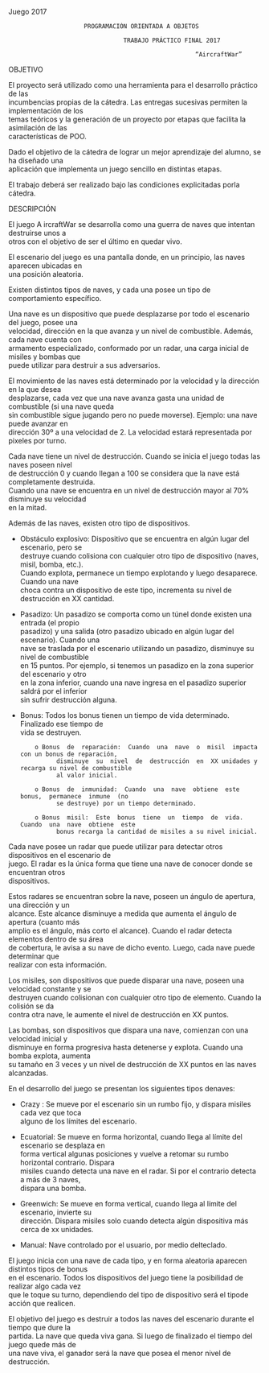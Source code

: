 Juego 2017



                         PROGRAMACIÓN​ ​ORIENTADA​ ​A​ ​OBJETOS  

                                    TRABAJO​ ​PRÁCTICO​ ​FINAL​ ​2017  

                                                        “AircraftWar”  

OBJETIVO  

El   proyecto       será     utilizado     como      una     herramienta         para    el   desarrollo       práctico     de    las  
incumbencias  propias  de  la  cátedra.  Las  entregas  sucesivas  permiten  la  implementación  de  los  
temas  teóricos  y  la  generación  de  un  proyecto  por  etapas  que  facilita  la  asimilación  de  las  
características​ ​de​ ​POO.  

Dado  el  objetivo  de  la  cátedra  de  lograr  un  mejor  aprendizaje  del  alumno,  se  ha  diseñado  una  
aplicación​ ​que​ ​implementa​ ​un​ ​juego​ ​sencillo​ ​en​ ​distintas​ ​etapas.   

El​ ​trabajo​ ​deberá​ ​ser​ ​realizado​ ​bajo​ ​las​ ​condiciones​ ​explicitadas​ ​por​ ​la​ ​cátedra.  

DESCRIPCIÓN  

El  juego  A​ ircraftWar  ​se  desarrolla  como  una  guerra  de  naves  que  intentan  destruirse  unos  a  
otros​ ​con​ ​el​ ​objetivo​ ​de​ ​ser​ ​el​ ​último​ ​en​ ​quedar​ ​vivo.   

El  escenario  del  juego  es  una  pantalla  donde,  en  un  principio,  las  naves  aparecen  ubicadas  en  
una​ ​posición​ ​aleatoria.  

Existen​ ​distintos​ ​tipos​ ​de​ ​naves,​ ​y​ ​cada​ ​una​ ​posee​ ​un​ ​tipo​ ​de​ ​comportamiento​ ​específico.  

Una  nave  es  un  dispositivo  que  puede  desplazarse  por  todo  el  escenario  del juego,  posee  una  
velocidad,  dirección  en  la  que  avanza  y  un  nivel  de  combustible. Además,  cada nave cuenta con  
armamento  especializado,  conformado  por  un  radar,  una  carga  inicial  de  misiles  y  bombas que  
puede​ ​utilizar​ ​para​ ​destruir​ ​a​ ​sus​ ​adversarios.   

El  movimiento  de  las  naves  está  determinado  por  la  velocidad  y  la  dirección  en  la  que  desea  
desplazarse,  cada  vez  que  una  nave avanza gasta una unidad de combustible  (si una nave queda  
sin  combustible  sigue  jugando  pero  no  puede  moverse).  Ejemplo:  una  nave  puede  avanzar  en  
dirección​ ​30º​ ​a​ ​una​ ​velocidad​ ​de​ ​2.​ ​La​ ​velocidad​ ​estará​ ​representada​ ​por​ ​pixeles​ ​por​ ​turno.  

Cada  nave  tiene  un  nivel  de  destrucción.  Cuando  se  inicia  el juego  todas  las  naves  poseen nivel  
de  destrucción  0  y  cuando  llegan  a  100  se considera que la nave está completamente destruida.  
Cuando  una  nave  se encuentra en un nivel de destrucción mayor al 70% disminuye su velocidad  
en​ ​la​ ​mitad.  




Además​ ​de​ ​las​ ​naves,​ ​existen​ ​otro​ ​tipo​ ​de​ ​dispositivos.  

-  Obstáculo  explosivo:  Dispositivo  que  se  encuentra  en  algún  lugar  del  escenario,  pero  se  
      destruye  cuando  colisiona  con  cualquier  otro  tipo  de  dispositivo  (naves,  misil, bomba, etc.).  
      Cuando  explota,  permanece  un  tiempo  explotando  y  luego  desaparece.  Cuando  una  nave  
      choca​ ​contra​ ​un​ ​dispositivo​ ​de​ ​este​ ​tipo,​ ​incrementa​ ​su​ ​nivel​ ​de​ ​destrucción​ ​en​ ​XX​ ​cantidad.  

-  Pasadizo:  Un  pasadizo  se  comporta  como  un  túnel  donde  existen  una  entrada  (el  propio  
      pasadizo)  y  una  salida  (otro  pasadizo  ubicado  en  algún  lugar  del  escenario).  Cuando  una  
      nave  se  traslada  por  el  escenario  utilizando  un pasadizo, disminuye su nivel de combustible  
      en  15  puntos.  Por  ejemplo,  si  tenemos  un  pasadizo  en  la  zona  superior  del escenario y otro  
      en  la  zona  inferior,  cuando  una  nave  ingresa  en  el  pasadizo  superior  saldrá  por  el  inferior  
      sin​ ​sufrir​ ​destrucción​ ​alguna.  

-  Bonus:  Todos  los  bonus  tienen  un  tiempo  de  vida  determinado.  Finalizado  ese  tiempo  de  
      vida​ ​se​ ​destruyen.   

           o Bonus  de  reparación:  Cuando  una  nave  o  misil  impacta con un bonus de reparación,  
                 disminuye  su  nivel  de  destrucción  en  XX unidades y recarga su nivel de combustible  
                 al​ ​valor​ ​inicial.  

           o Bonus  de  inmunidad:  Cuando  una  nave  obtiene  este  bonus,  permanece  inmune  (no  
                 se​ ​destruye)​ ​por​ ​un​ ​tiempo​ ​determinado.   

           o Bonus  misil:  Este  bonus  tiene  un  tiempo  de  vida.  Cuando  una  nave  obtiene  este  
                 bonus​ ​recarga​ ​la​ ​cantidad​ ​de​ ​misiles​ ​a​ ​su​ ​nivel​ ​inicial.  

Cada  nave  posee  un  radar  que  puede  utilizar para detectar otros dispositivos en el escenario de  
juego.  El  radar  es  la  única  forma  que  tiene  una  nave  de  conocer  donde  se  encuentran  otros  
dispositivos.   

Estos  radares  se  encuentran  sobre  la  nave,  poseen  un  ángulo  de  apertura,  una  dirección  y  un  
alcance.   Este  alcance  disminuye  a  medida  que  aumenta  el  ángulo  de  apertura  (cuanto  más  
amplio  es  el  ángulo,  más  corto  el  alcance).  Cuando el radar detecta elementos dentro de su área  
de  cobertura,  le  avisa  a  su  nave  de  dicho  evento.  Luego,  cada  nave  puede  determinar  que  
realizar​ ​con​ ​esta​ ​información.  

Los  misiles,  son  dispositivos  que  puede  disparar  una  nave, poseen una velocidad constante y se  
destruyen  cuando  colisionan  con  cualquier  otro  tipo  de  elemento.  Cuando  la  colisión  se  da  
contra​ ​otra​ ​nave,​ ​le​ ​aumente​ ​el​ ​nivel​ ​de​ ​destrucción​ ​en​ ​XX​ ​puntos.  

Las  bombas,  son  dispositivos  que  dispara  una  nave,  comienzan  con  una  velocidad  inicial  y  
disminuye  en  forma  progresiva  hasta  detenerse  y explota. Cuando una bomba explota, aumenta  
su​ ​tamaño​ ​en​ ​3​ ​veces​ ​y​ ​un​ ​nivel​ ​de​ ​destrucción​ ​de​ ​XX​ ​puntos​ ​en​ ​las​ ​naves​ ​alcanzadas.  

En​ ​el​ ​desarrollo​ ​del​ ​juego​ ​se​ ​presentan​ ​los​ ​siguientes​ ​tipos​ ​de​ ​naves:  

-  Crazy :  Se  mueve  por  el  escenario  sin  un  rumbo  fijo,  y  dispara  misiles  cada  vez  que  toca  
      alguno​ ​de​ ​los​ ​límites​ ​del​ ​escenario.  
	  
-  Ecuatorial:  Se mueve en forma horizontal, cuando llega al límite del escenario se desplaza en  
      forma  vertical algunas posiciones y vuelve a retomar su rumbo horizontal contrario. Dispara  
      misiles  cuando  detecta  una  nave  en  el  radar.  Si  por  el  contrario  detecta  a  más  de  3  naves,  
      dispara​ ​una​ ​bomba.  

-  Greenwich:  Se  mueve  en  forma  vertical,  cuando  llega  al  límite  del  escenario,  invierte  su  
      dirección.​ ​Dispara​ ​misiles​ ​solo​ ​cuando​ ​detecta​ ​algún​ ​dispositiva​ ​más​ ​cerca​ ​de​ ​xx​ ​unidades.  

-  Manual:​ ​Nave​ ​controlado​ ​por​ ​el​ ​usuario,​ ​por​ ​medio​ ​del​ ​teclado.  

El juego  inicia  con  una  nave de cada tipo, y en forma aleatoria aparecen distintos tipos de bonus  
en  el  escenario.  Todos  los  dispositivos  del  juego  tiene  la  posibilidad  de  realizar  algo  cada  vez  
que​ ​le​ ​toque​ ​su​ ​turno,​ ​dependiendo​ ​del​ ​tipo​ ​de​ ​dispositivo​ ​será​ ​el​ ​tipo​ ​de​ ​acción​ ​que​ ​realicen.   

El  objetivo  del  juego  es  destruir  a  todos  las  naves  del  escenario  durante  el  tiempo  que  dure  la  
partida.  La  nave  que  queda  viva  gana.  Si  luego  de  finalizado  el  tiempo  del juego  quede  más  de  
una​ ​nave​ ​viva,​ ​el​ ​ganador​ ​será​ ​la​ ​nave​ ​que​ ​posea​ ​el​ ​menor​ ​nivel​ ​de​ ​destrucción.  
	  
